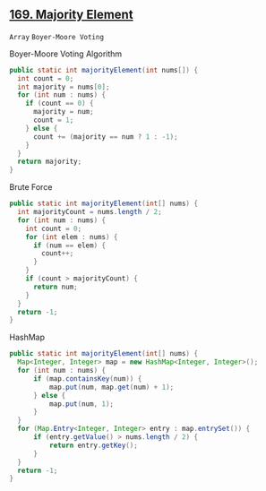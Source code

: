 [169. Majority Element](https://leetcode.com/problems/majority-element/)
---

`Array` `Boyer-Moore Voting`

Boyer-Moore Voting Algorithm

```java
public static int majorityElement(int nums[]) {
  int count = 0;
  int majority = nums[0];
  for (int num : nums) {
    if (count == 0) {
      majority = num;
      count = 1;
    } else {
      count += (majority == num ? 1 : -1);
    }
  }
  return majority;
}
```

Brute Force

```java
public static int majorityElement(int[] nums) {
  int majorityCount = nums.length / 2;
  for (int num : nums) {
    int count = 0;
    for (int elem : nums) {
      if (num == elem) {
        count++;
      }
    }
    if (count > majorityCount) {
      return num;
    }
  }
  return -1;
}
```

HashMap

```java
public static int majorityElement(int[] nums) {
  Map<Integer, Integer> map = new HashMap<Integer, Integer>();
  for (int num : nums) {
      if (map.containsKey(num)) {
          map.put(num, map.get(num) + 1);
      } else {
          map.put(num, 1);
      }
  }
  for (Map.Entry<Integer, Integer> entry : map.entrySet()) {
      if (entry.getValue() > nums.length / 2) {
          return entry.getKey();
      }
  }
  return -1;
}
```
